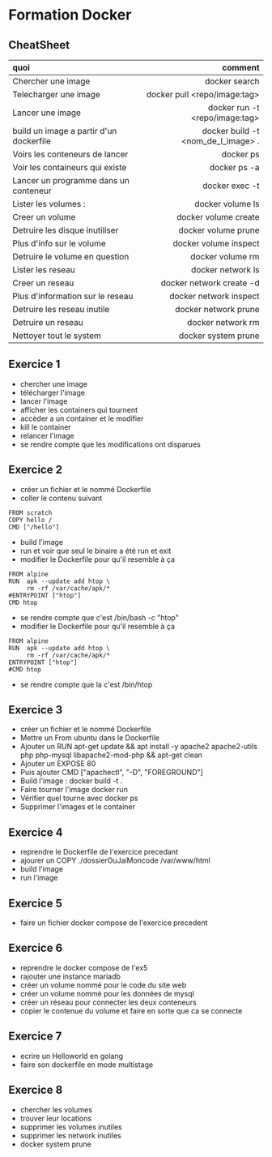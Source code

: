 # Formation Docker
## CheatSheet


| quoi                                 | comment                                        |
|:-------------------------------------|-----------------------------------------------:|
|Chercher une image                    | docker search <string>                         |
|Telecharger une image                 | docker pull <repo/image:tag>                   |
|Lancer une image                      | docker run -t <repo/image:tag>                 |
|build un image a partir d'un dockerfile| docker build -t <nom_de_l_image>  .            |
|Voirs les conteneurs de lancer        | docker ps                                      |
|Voir les containeurs qui existe       | docker ps -a                                   |
|Lancer un programme dans un conteneur | docker exec -t <conteneur> <programme>         |
|Lister les volumes :                  | docker volume ls                               |
|Creer un volume                       | docker volume create <name>                    |
|Detruire les disque inutiliser        | docker volume prune                            |
|Plus d'info sur le volume             | docker volume inspect <id>                     |
|Detruire le volume en question        | docker volume rm <name>                        |
|Lister les reseau                     | docker network ls                              |
|Creer un reseau                       | docker network create -d <type> <networkName>  |
|Plus d'information sur le reseau      | docker network inspect <id>                    |
|Detruire les reseau inutile           | docker network prune                           |
|Detruire un reseau                    | docker network rm <name>                       |
|Nettoyer tout le system               | docker system prune                            |

## Exercice 1
* chercher une image
* télécharger l'image 
* lancer l'image
* afficher les containers qui tournent
* accèder a un container et le modifier
* kill le container 
* relancer l'image
* se rendre compte que les modifications ont disparues


## Exercice 2
* créer un fichier et le nommé Dockerfile
* coller le contenu suivant
```
FROM scratch
COPY hello /
CMD ["/hello"]
```
* build l'image
* run et voir que seul le binaire a été run et  exit
* modifier le Dockerfile pour qu'il resemble à ça 
```
FROM alpine
RUN  apk --update add htop \
     rm -rf /var/cache/apk/*
#ENTRYPOINT ["htop"]
CMD htop
```
* se rendre compte que c'est /bin/bash -c "htop"
* modifier le Dockerfile pour qu'il resemble à ça 
```
FROM alpine
RUN  apk --update add htop \
     rm -rf /var/cache/apk/*
ENTRYPOINT ["htop"]
#CMD htop
```
* se rendre compte que la c'est /bin/htop 


## Exercice 3
* créer un fichier et le nommé Dockerfile 
* Mettre un From ubuntu dans le Dockerfile
* Ajouter un RUN  apt-get update && apt install -y apache2 apache2-utils php php-mysql libapache2-mod-php && apt-get clean
* Ajouter un EXPOSE 80
* Puis ajouter CMD ["apachectl", "-D", "FOREGROUND"]
* Build l'image : docker build -t <myCustomImageName> .
* Faire tourner l'image docker run <myCustomImageName>
* Vérifier quel tourne avec docker ps
* Supprimer l'images et le container


## Exercice 4
* reprendre le Dockerfile de l'exercice precedant
* ajourer un COPY ./dossierOuJaiMoncode /var/www/html
* build l'image
* run l'image

## Exercice 5
* faire un fichier docker compose de l'exercice precedent

## Exercice 6
* reprendre le docker compose de l'ex5
* rajouter une instance mariadb
* créer un volume nommé pour le code du site web 
* créer un volume nommé pour les données de mysql
* créer un réseau pour connecter les deux conteneurs
* copier le contenue du volume et faire en sorte que ca se connecte

## Exercice 7
* ecrire un Helloworld en golang
* faire son dockerfile en mode multistage

## Exercice 8

* chercher les volumes
* trouver leur locations
* supprimer les volumes inutiles
* supprimer les network inutiles
* docker system prune 
